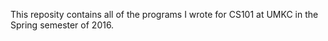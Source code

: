 This reposity contains all of the programs I wrote for CS101 at UMKC in the Spring semester of 2016.
